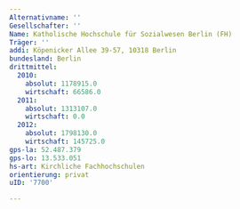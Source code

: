 ```yaml
---
Alternativname: ''
Gesellschafter: ''
Name: Katholische Hochschule für Sozialwesen Berlin (FH)
Träger: ''
addi: Köpenicker Allee 39-57, 10318 Berlin
bundesland: Berlin
drittmittel:
  2010:
    absolut: 1178915.0
    wirtschaft: 66586.0
  2011:
    absolut: 1313107.0
    wirtschaft: 0.0
  2012:
    absolut: 1798130.0
    wirtschaft: 145725.0
gps-la: 52.487.379
gps-lo: 13.533.051
hs-art: Kirchliche Fachhochschulen
orientierung: privat
uID: '7700'

---
```


